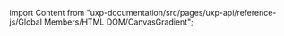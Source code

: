 
import Content from "uxp-documentation/src/pages/uxp-api/reference-js/Global Members/HTML DOM/CanvasGradient";

<Content query="product=photoshop"/>
